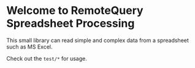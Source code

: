 # Welcome to RemoteQuery Spreadsheet Processing

This small library can read simple and complex data from a spreadsheet such as MS Excel.

Check out the `test/*` for usage.


